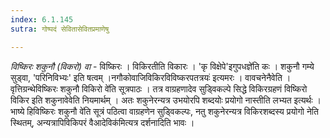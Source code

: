 ```yaml
---
index: 6.1.145
sutra: गोष्पदं सेवितासेवितप्रमाणेषु

---
```

_विष्किरः शकुनौ (विकरो) वा_ - विष्किरः । विकिरतीति विकारः । 'कृ विक्षेपे'इगुपधज्ञे॑ति कः । शकुनौ गम्ये सुड्वा, 'परिनिविभ्यः' इति षत्वम् ।नगौकोवाजिविकिरविविष्करपतत्रयः॑ इत्यमरः । वावचनेनैवेति । वृत्तिग्रन्थेविष्किरः शकुनौ विकिरो वे॑ति सूत्रपाठः । तत्र वाग्रहणादेव सुड्विकल्पे सिद्धे विकिरग्रहणं विष्किरो विकिर इति शकुनावेवेति नियमार्थम् । अतः शकुनेरन्यत्र उभयोरपि शब्दयोः प्रयोगो नास्तीति लभ्यत इत्यर्थः । भाष्ये हिविष्किरः शकुनौ वे॑ति सूत्रं पठित्वा वाग्रहणेन सुड्विकल्पः, नतु शकुनेरन्यत्र विकिरशब्दस्य प्रयोगो नेति स्थितम्, अन्यत्रापिविकिपरं वैआदेविक॑मित्यत्र दर्शनादिति भावः ।